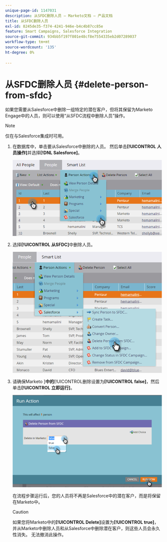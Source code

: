 ```yaml
---
unique-page-id: 1147031
description: 从SFDC删除人员 — Marketo文档 — 产品文档
title: 从SFDC删除人员
exl-id: 8245de35-f374-4241-946e-b4c4b87cc85e
feature: Smart Campaigns, Salesforce Integration
source-git-commit: 934bb5f197f801e48cf8e7554335eb2d07289037
workflow-type: tm+mt
source-wordcount: '135'
ht-degree: 0%

---
```


# 从SFDC删除人员 {#delete-person-from-sfdc}

如果您需要从Salesforce中删除一组特定的潜在客户，但将其保留为Marketo Engage中的人员，则可以使用“从SFDC流程中删除人员”操作。

>[!NOTE]
>
>仅在与Salesforce集成时可用。

1. 在数据库中，单击要从Salesforce中删除的人员。 然后单击&#x200B;**[!UICONTROL 人员操作]**&#x200B;并选择&#x200B;**[!DNL Salesforce]**。

   ![](assets/delete-person-from-sfdc-1.png)

1. 选择&#x200B;**[!UICONTROL 从SFDC]**&#x200B;中删除人员。

   ![](assets/delete-person-from-sfdc-2.png)

1. 请确保Marketo ]**中的**[!UICONTROL &#x200B;删除设置为&#x200B;**[!UICONTROL false]**，然后单击&#x200B;**[!UICONTROL 立即运行]**。

   ![](assets/delete-person-from-sfdc-3.png)

   在流程步骤运行后，您的人员将不再是Salesforce中的潜在客户，而是将保留在Marketo中。

   >[!CAUTION]
   >
   >如果您将Marketo中的&#x200B;**[!UICONTROL Delete]**&#x200B;设置为&#x200B;**[!UICONTROL true]**，并从Marketo中删除人员和从Salesforce中删除潜在客户，则这些人员会永久性消失。 无法撤消此操作。
